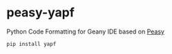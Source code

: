 # peasy-yapf
Python Code Formatting  for Geany IDE based on [Peasy](https://github.com/kugel-/peasy)

`pip install yapf`
